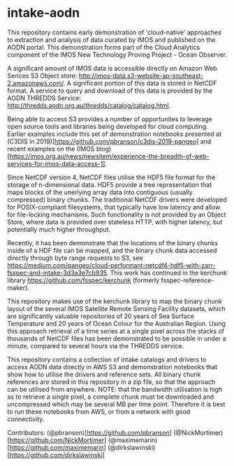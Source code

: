 # intake-aodn

This repository contains early demonstration of 'cloud-native' approaches to extraction and analysis of data curated by IMOS and published on the AODN portal. This demonstration forms part of the Cloud Analytics component of the IMOS New Technology Proving Project - Ocean Observer.

A significant amount of IMOS data is accessible directly on Amazon Web Serices S3 Object store: http://imos-data.s3-website-ap-southeast-2.amazonaws.com/. A significant portion of this data is stored in NetCDF format. A service to query and download of this data is provided by the AODN THREDDS Service: http://thredds.aodn.org.au/thredds/catalog/catalog.html.

Being able to access S3 provides a number of opportunites to leverage open source tools and libraries being developed for cloud computing. Earlier examples include this set of demonstration notebooks presented at (C3DIS in 2019)[https://github.com/pbranson/c3dis-2019-pangeo] and recent examples on the (IMOS blog)[https://imos.org.au/news/newsitem/experience-the-breadth-of-web-services-for-imos-data-access-1].

Since NetCDF version 4, NetCDF files utilise the HDF5 file format for the storage of n-dimensional data. HDF5 provide a tree representation that maps blocks of the unerlying array data into contiguous (usually compressed) binary chunks. The traditional NetCDF drivers were developed for POSIX-compliant filesystems, that typically have low latency and allow for file-locking mechanisms. Such functionality is not provided by an Object Store, where data is provided over stateless HTTP, with higher latency, but potentially much higher throughput. 

Recently, it has been demonstrate that the locations of the binary chunks inside of a HDF file can be mapped, and the binary chunk data accessed directly through byte range requests to S3, see https://medium.com/pangeo/cloud-performant-netcdf4-hdf5-with-zarr-fsspec-and-intake-3d3a3e7cb935. This work has continued in the kerchunk library https://github.com/fsspec/kerchunk (formerly fsspec-reference-maker).  

This repository makes use of the kerchunk library to map the binary chunk layout of the several IMOS Satellite Remote Sensing Facility datasets, which are significantly valuable repositories of 20 years of Sea Surface Temperature and 20 years of Ocean Colour for the Australian Region. Using this approach retrieval of a time series at a single pixel across the stacks of thousands of NetCDF files has been demonstrated to be possible in under a minute, compared to several hours via the THREDDS service. 

This repository contains a collection of intake catalogs and drivers to access AODN data directly in AWS S3 and demonstration notebooks that show how to utilise the drivers and reference sets. All binary chunk references are stored in this repository in a zip file, so that the approach can be utilised from anywhere. NOTE: that the bandwidth utilisation is high as to retrieve a single pixel, a complete chunk must be downloaded and uncompressed which may be several MB per time point. Therefore it is best to run these notebooks from AWS, or from a network with good connectivity. 

Contributors:
(@pbranson)[https://github.com/pbranson]
(@NickMortimer)[https://github.com/NickMortimer]
(@maximemarin)[https://github.com/maximemarin]
(@dirkslawinski)[https://github.com/dirkslawinski]
